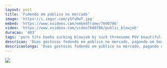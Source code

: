 ```yaml
---
layout: post
title: 'Fudendo em público no mercado'
image: 'https://i.imgur.com/ySfvDwT.jpg'
embed: 'https://www.xvideos.com/embedframe/7600786'
video: 'https://www.xvideos.com/video7600786/public_blowjob'
duracao: '403'
tags: 'porn tits boobs sucking blowjob bj suck threesome POV beautiful public girlfriend college babes straight oral-sex blow-job'
descricao: 'Duas gostosas fodendo em público no mercado, pagando um boquete gostoso para o desconhecido no meio da loja em público.'
descricaolonga: 'Duas gostosas fodendo em público no mercado, pagando um boquete gostoso para o desconhecido no meio da loja em público. Duas novinhas com rabão e peitos perfeitos, uma morena e uma loira.'
---
```

<a href="{{ page.url | prepend: site.baseurl | prepend: site.url }}"><img src="{{ page.image }}" /></a>
